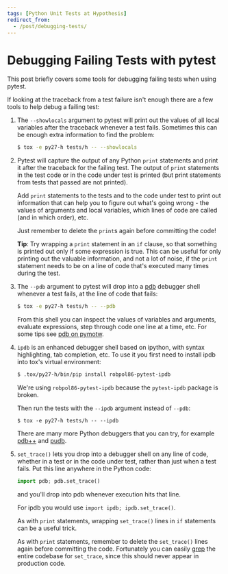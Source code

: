 ```yaml
---
tags: [Python Unit Tests at Hypothesis]
redirect_from:
  - /post/debugging-tests/
---
```


Debugging Failing Tests with pytest
===================================

This post briefly covers some tools for debugging failing tests when using pytest.

If looking at the traceback from a test failure isn't enough there are a few
tools to help debug a failing test:

1. The `--showlocals` argument to pytest will print out the values of all local
   variables after the traceback whenever a test fails. Sometimes this can be
   enough extra information to find the problem:

   ```bash
   $ tox -e py27-h tests/h -- --showlocals
   ```

2. Pytest will capture the output of any Python `print` statements and
   print it after the traceback for the failing test. The output of `print`
   statements in the test code or in the code under test is printed (but print
   statements from tests that passed are not printed).

   Add `print` statements to the tests and to the code under test to print
   out information that can help you to figure out what's going wrong - the
   values of arguments and local variables, which lines of code are called (and
   in which order), etc.

   Just remember to delete the `print`s again before committing the code!

   **Tip**: Try wrapping a `print` statement in an `if` clause, so that
   something is printed out only if some expression is true. This can be useful
   for only printing out the valuable information, and not a lot of noise, if
   the `print` statement needs to be on a line of code that's executed many
   times during the test.

3. The `--pdb` argument to pytest will drop into a
   [pdb](https://pymotw.com/2/pdb/) debugger shell whenever a test fails, at
   the line of code that fails:

   ```bash
   $ tox -e py27-h tests/h -- --pdb
   ```

   From this shell you can inspect the values of variables and arguments,
   evaluate expressions, step through code one line at a time, etc. For some
   tips see [pdb on pymotw](https://pymotw.com/2/pdb/).

4. `ipdb` is an enhanced debugger shell based on ipython, with syntax
   highlighting, tab completion, etc. To use it you first need to install
   ipdb into tox's virtual environment:

   ```bash
   $ .tox/py27-h/bin/pip install robpol86-pytest-ipdb
   ```

   We're using `robpol86-pytest-ipdb` because the `pytest-ipdb` package is
   broken.

   Then run the tests with the `--ipdb` argument instead of `--pdb`:

   ```
   $ tox -e py27-h tests/h -- --ipdb
   ```

   There are many more Python debuggers that you can try, for example
   [pdb++](https://pypi.python.org/pypi/pdbpp/) and
   [pudb](https://pypi.python.org/pypi/pudb).


5. `set_trace()` lets you drop into a debugger shell on any line of code,
   whether in a test or in the code under test, rather than just when a test
   fails. Put this line anywhere in the Python code:

   ```python
   import pdb; pdb.set_trace()
   ```

   and you'll drop into pdb whenever execution hits that line.

   For ipdb you would use `import ipdb; ipdb.set_trace()`.

   As with `print` statements, wrapping `set_trace()` lines in `if` statements
   can be a useful trick.

   As with `print` statements, remember to delete the `set_trace()` lines again
   before committing the code. Fortunately you can easily
   [grep](https://en.wikipedia.org/wiki/Grep) the entire codebase for
   `set_trace`, since this should never appear in production code.

